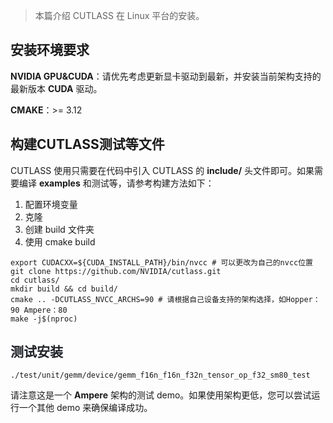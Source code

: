 > 本篇介绍 CUTLASS 在 Linux 平台的安装。
>

## 安装环境要求
**NVIDIA GPU&CUDA**：请优先考虑更新显卡驱动到最新，并安装当前架构支持的最新版本 **CUDA** 驱动。

**CMAKE**：>= 3.12

## 构建CUTLASS测试等文件
CUTLASS 使用只需要在代码中引入 CUTLASS 的 **include/** 头文件即可。如果需要编译 **examples** 和测试等，请参考构建方法如下：</font>

1. 配置环境变量
2. 克隆
3. 创建 build 文件夹
4. 使用 cmake build

```shell
export CUDACXX=${CUDA_INSTALL_PATH}/bin/nvcc # 可以更改为自己的nvcc位置
git clone https://github.com/NVIDIA/cutlass.git
cd cutlass/
mkdir build && cd build/
cmake .. -DCUTLASS_NVCC_ARCHS=90 # 请根据自己设备支持的架构选择，如Hopper：90 Ampere：80
make -j$(nproc)
```

## <font style="color:rgb(31, 35, 40);">测试安装</font>
```shell
./test/unit/gemm/device/gemm_f16n_f16n_f32n_tensor_op_f32_sm80_test
```

请注意这是一个 **Ampere** 架构的测试 demo。如果使用架构更低，您可以尝试运行一个其他 demo 来确保编译成功。



